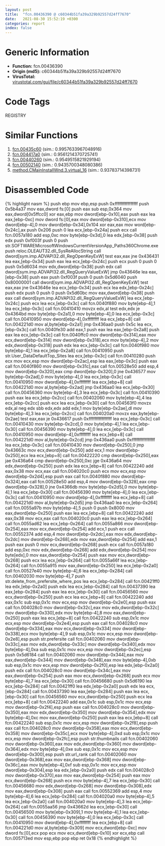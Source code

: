 ```yaml
---
layout: post
title:  "fcn.00436390 @ c60344b51fa39a329b92557d24ff7670"
date:   2021-08-30 15:52:19 +0300
categories: report
index: false
---
```


# Generic Information
- **Function:** fcn.00436390
- **Origin (md5):** c60344b51fa39a329b92557d24ff7670
- **VirusTotal:** [virustotal.com/gui/file/c60344b51fa39a329b92557d24ff7670][virustotal_ref]

# Code Tags
<span class="tag" id="REGISTRY">REGISTRY</span>


# Similar Functions

1. [fcn.00435c60][similar_1_ref] (sim.: 0.9957633967048916)
2. [fcn.004417a0][similar_2_ref] (sim.: 0.9561214370725741)
3. [fcn.00440260][similar_3_ref] (sim.: 0.9549515821929194)
4. [fcn.00502140][similar_4_ref] (sim.: 0.9435700348080386)
5. [method.CMainInstallWnd.3.virtual\_16][similar_5_ref] (sim.: 0.93783714398731)


# Disassembled Code

{% highlight nasm %}
push ebp
mov ebp,esp
push 0xffffffffffffffff
push 0x5b4a37
mov eax,dword fs:[0]
push eax
sub esp,0x364
mov eax,dword[0x5ffcc0]
xor eax,ebp
mov dword[ebp-0x10],eax
push eax
lea eax,[ebp-0xc]
mov dword fs:[0],eax
mov dword[ebp-0x310],ecx
mov dword[ebp-4],0
mov dword[ebp-0x34],0x104
xor eax,eax
mov word[ebp-0x24c],ax
push 0x206
push 0
lea ecx,[ebp-0x24a]
push ecx
call fcn.0057a180
add esp,0xc
mov byte[ebp-0x3d],0
lea edx,[ebp-0x38]
push edx
push 0xf003f
push 0
push str.SOFTWAREMicrosoftWindowsCurrentVersionApp_Paths360Chrome.exe
push reloc.OLEAUT32.dll_SysReAllocString
call dword[sym.imp.ADVAPI32.dll_RegOpenKeyExW]
test eax,eax
jne 0x436431
lea eax,[ebp-0x34]
push eax
lea ecx,[ebp-0x24c]
push ecx
push 0
push 0
push 0x5d6034
mov edx,dword[ebp-0x38]
push edx
call dword[sym.imp.ADVAPI32.dll_RegQueryValueExW]
jmp 0x43646e
lea eax,[ebp-0x38]
push eax
push 0xf003f
push 0
push 0x5d6040
push 0x80000001
call dword[sym.imp.ADVAPI32.dll_RegOpenKeyExW]
test eax,eax
jne 0x43646e
lea ecx,[ebp-0x34]
push ecx
lea edx,[ebp-0x24c]
push edx
push 0
push 0
push 0x5d60bc
mov eax,dword[ebp-0x38]
push eax
call dword[sym.imp.ADVAPI32.dll_RegQueryValueExW]
lea ecx,[ebp-0x24c]
push ecx
lea ecx,[ebp-0x3c]
call fcn.0040f880
mov byte[ebp-4],1
lea ecx,[ebp-0x3c]
call fcn.00410410
movzx edx,al
test edx,edx
je 0x4364bd
mov byte[ebp-0x2a1],0
mov byte[ebp-4],0
lea ecx,[ebp-0x3c]
call fcn.00410950
mov dword[ebp-4],0xffffffff
lea ecx,[ebp+8]
call fcn.004221d0
mov al,byte[ebp-0x2a1]
jmp 0x436aa0
push 0x5c
lea ecx,[ebp-0x3c]
call fcn.0040fe30
add eax,1
push eax
lea eax,[ebp-0x2a8]
push eax
lea ecx,[ebp-0x3c]
call fcn.0040ffc0
mov dword[ebp-0x314],eax
mov ecx,dword[ebp-0x314]
mov dword[ebp-0x318],ecx
mov byte[ebp-4],2
mov edx,dword[ebp-0x318]
push edx
lea ecx,[ebp-0x3c]
call fcn.0040f980
mov byte[ebp-4],1
lea ecx,[ebp-0x2a8]
call fcn.00410950
push str.User_DataDefaultTop_Sites
lea ecx,[ebp-0x3c]
call fcn.00410280
push ecx
mov ecx,esp
mov dword[ebp-0x2ac],esp
lea eax,[ebp-0x3c]
push eax
call fcn.0040f860
mov dword[ebp-0x31c],eax
call fcn.00528e50
add esp,4
mov dword[ebp-0x320],eax
cmp dword[ebp-0x320],0
jne 0x436577
mov byte[ebp-0x2ad],0
mov byte[ebp-4],0
lea ecx,[ebp-0x3c]
call fcn.00410950
mov dword[ebp-4],0xffffffff
lea ecx,[ebp+8]
call fcn.004221d0
mov al,byte[ebp-0x2ad]
jmp 0x436aa0
lea ecx,[ebp-0x30]
call fcn.00456360
mov byte[ebp-4],3
lea ecx,[ebp-0x3c]
call fcn.00410390
push eax
lea ecx,[ebp-0x2cc]
call fcn.00402060
mov byte[ebp-4],4
lea ecx,[ebp-0x2cc]
push ecx
lea ecx,[ebp-0x30]
call fcn.004563f0
movzx edx,al
neg edx
sbb edx,edx
add edx,1
mov byte[ebp-0x2ae],dl
mov byte[ebp-4],3
lea ecx,[ebp-0x2cc]
call fcn.004020a0
movzx eax,byte[ebp-0x2ae]
test eax,eax
je 0x436617
push 0xffffffffffffffff
lea ecx,[ebp-0x3c]
call fcn.00410430
mov byte[ebp-0x2cd],0
mov byte[ebp-4],1
lea ecx,[ebp-0x30]
call fcn.00456390
mov byte[ebp-4],0
lea ecx,[ebp-0x3c]
call fcn.00410950
mov dword[ebp-4],0xffffffff
lea ecx,[ebp+8]
call fcn.004221d0
mov al,byte[ebp-0x2cd]
jmp 0x436aa0
push 0xffffffffffffffff
lea ecx,[ebp-0x3c]
call fcn.00410430
mov dword[ebp-0x250],0
jmp 0x43663c
mov ecx,dword[ebp-0x250]
add ecx,1
mov dword[ebp-0x250],ecx
lea ecx,[ebp+8]
call fcn.00422220
cmp dword[ebp-0x250],eax
jae 0x436a64
cmp dword[ebp-0x250],0xc
jge 0x436a64
mov edx,dword[ebp-0x250]
push edx
lea ecx,[ebp+8]
call fcn.00422240
add eax,0x38
mov ecx,eax
call fcn.004020c0
push ecx
mov ecx,esp
mov dword[ebp-0x2d4],esp
push eax
call fcn.0040f880
mov dword[ebp-0x324],eax
call fcn.00528e50
add esp,4
mov dword[ebp-0x328],eax
cmp dword[ebp-0x328],0
jne 0x4366db
mov byte[ebp-0x2d5],0
mov byte[ebp-4],1
lea ecx,[ebp-0x30]
call fcn.00456390
mov byte[ebp-4],0
lea ecx,[ebp-0x3c]
call fcn.00410950
mov dword[ebp-4],0xffffffff
lea ecx,[ebp+8]
call fcn.004221d0
mov al,byte[ebp-0x2d5]
jmp 0x436aa0
lea ecx,[ebp-0x264]
call fcn.0055a97b
mov byte[ebp-4],5
push 0
push 0x8000
mov eax,dword[ebp-0x250]
push eax
lea ecx,[ebp+8]
call fcn.00422240
add eax,0x38
mov ecx,eax
call fcn.004020c0
push eax
lea ecx,[ebp-0x264]
call fcn.0055ad62
lea ecx,[ebp-0x264]
call fcn.0055a866
mov dword[ebp-0x254],eax
mov ecx,dword[ebp-0x254]
add ecx,1
push ecx
call fcn.00552374
add esp,4
mov dword[ebp-0x2dc],eax
mov edx,dword[ebp-0x2dc]
mov dword[ebp-0x268],edx
mov eax,dword[ebp-0x254]
add eax,1
push eax
push 0
mov ecx,dword[ebp-0x268]
push ecx
call fcn.0057a180
add esp,0xc
mov edx,dword[ebp-0x268]
add edx,dword[ebp-0x254]
mov byte[edx],0
mov eax,dword[ebp-0x254]
push eax
mov ecx,dword[ebp-0x268]
push ecx
lea ecx,[ebp-0x264]
call fcn.0055a66f
lea ecx,[ebp-0x264]
call fcn.0055a915
mov eax,dword[ebp-0x250]
lea ecx,[ebp-0x2a0]
call fcn.00527e40
mov byte[ebp-4],6
lea ecx,[ebp-0x284]
call fcn.00402030
mov byte[ebp-4],7
push str.delete_from_prefersite_where_pos
lea ecx,[ebp-0x284]
call fcn.00421ff0
lea edx,[ebp-0x2a0]
push edx
lea ecx,[ebp-0x284]
call fcn.00437390
lea eax,[ebp-0x284]
push eax
lea ecx,[ebp-0x30]
call fcn.00456560
mov ecx,dword[ebp-0x250]
push ecx
lea ecx,[ebp+8]
call fcn.00422240
add eax,0x1c
sub esp,0x1c
mov ecx,esp
mov dword[ebp-0x2e0],esp
push eax
call fcn.004028c0
mov dword[ebp-0x32c],eax
mov edx,dword[ebp-0x32c]
mov dword[ebp-0x330],edx
mov byte[ebp-4],8
mov eax,dword[ebp-0x250]
push eax
lea ecx,[ebp+8]
call fcn.00422240
sub esp,0x1c
mov ecx,esp
mov dword[ebp-0x2e4],esp
push eax
call fcn.004028c0
mov dword[ebp-0x334],eax
mov ecx,dword[ebp-0x334]
mov dword[ebp-0x338],ecx
mov byte[ebp-4],9
sub esp,0x1c
mov ecx,esp
mov dword[ebp-0x2e8],esp
push str.prefersite
call fcn.00402060
mov dword[ebp-0x33c],eax
mov edx,dword[ebp-0x33c]
mov dword[ebp-0x340],edx
mov byte[ebp-4],0xa
sub esp,0x1c
mov ecx,esp
mov dword[ebp-0x2ec],esp
push 0x5d6184
call fcn.00402060
mov dword[ebp-0x344],eax
mov eax,dword[ebp-0x344]
mov dword[ebp-0x348],eax
mov byte[ebp-4],0xb
sub esp,0x1c
mov ecx,esp
mov dword[ebp-0x2f0],esp
lea edx,[ebp-0x2a0]
push edx
call fcn.004028c0
mov dword[ebp-0x34c],eax
mov eax,dword[ebp-0x254]
push eax
mov ecx,dword[ebp-0x268]
push ecx
mov byte[ebp-4],7
lea ecx,[ebp-0x30]
call fcn.00456680
push 0x5d6190
lea ecx,[ebp-0x284]
call fcn.00421ff0
lea edx,[ebp-0x2a0]
push edx
lea ecx,[ebp-0x284]
call fcn.00437390
lea eax,[ebp-0x284]
push eax
lea ecx,[ebp-0x30]
call fcn.00456560
mov ecx,dword[ebp-0x250]
push ecx
lea ecx,[ebp+8]
call fcn.00422240
add eax,0x1c
sub esp,0x1c
mov ecx,esp
mov dword[ebp-0x2f4],esp
push eax
call fcn.004028c0
mov dword[ebp-0x350],eax
mov edx,dword[ebp-0x350]
mov dword[ebp-0x354],edx
mov byte[ebp-4],0xc
mov eax,dword[ebp-0x250]
push eax
lea ecx,[ebp+8]
call fcn.00422240
sub esp,0x1c
mov ecx,esp
mov dword[ebp-0x2f8],esp
push eax
call fcn.004028c0
mov dword[ebp-0x358],eax
mov ecx,dword[ebp-0x358]
mov dword[ebp-0x35c],ecx
mov byte[ebp-4],0xd
sub esp,0x1c
mov ecx,esp
mov dword[ebp-0x2fc],esp
push str.thumbnails
call fcn.00402060
mov dword[ebp-0x360],eax
mov edx,dword[ebp-0x360]
mov dword[ebp-0x364],edx
mov byte[ebp-4],0xe
sub esp,0x1c
mov ecx,esp
mov dword[ebp-0x300],esp
push str.url_rank
call fcn.00402060
mov dword[ebp-0x368],eax
mov eax,dword[ebp-0x368]
mov dword[ebp-0x36c],eax
mov byte[ebp-4],0xf
sub esp,0x1c
mov ecx,esp
mov dword[ebp-0x304],esp
lea edx,[ebp-0x2a0]
push edx
call fcn.004028c0
mov dword[ebp-0x370],eax
mov eax,dword[ebp-0x254]
push eax
mov ecx,dword[ebp-0x268]
push ecx
mov byte[ebp-4],7
lea ecx,[ebp-0x30]
call fcn.00456680
mov edx,dword[ebp-0x268]
mov dword[ebp-0x308],edx
mov eax,dword[ebp-0x308]
push eax
call fcn.00552369
add esp,4
mov byte[ebp-4],6
lea ecx,[ebp-0x284]
call fcn.004020a0
mov byte[ebp-4],5
lea ecx,[ebp-0x2a0]
call fcn.004020a0
mov byte[ebp-4],3
lea ecx,[ebp-0x264]
call fcn.0055aa56
jmp 0x43662d
lea ecx,[ebp-0x30]
call fcn.00456500
mov byte[ebp-0x309],1
mov byte[ebp-4],1
lea ecx,[ebp-0x30]
call fcn.00456390
mov byte[ebp-4],0
lea ecx,[ebp-0x3c]
call fcn.00410950
mov dword[ebp-4],0xffffffff
lea ecx,[ebp+8]
call fcn.004221d0
mov al,byte[ebp-0x309]
mov ecx,dword[ebp-0xc]
mov dword fs:[0],ecx
pop ecx
mov ecx,dword[ebp-0x10]
xor ecx,ebp
call fcn.005713ed
mov esp,ebp
pop ebp
ret 0x18
{% endhighlight %}


[similar_1_ref]: /report/fcn.00435c60@c60344b51fa39a329b92557d24ff7670
[similar_2_ref]: /report/fcn.004417a0@c60344b51fa39a329b92557d24ff7670
[similar_3_ref]: /report/fcn.00440260@c60344b51fa39a329b92557d24ff7670
[similar_4_ref]: /report/fcn.00502140@c60344b51fa39a329b92557d24ff7670
[similar_5_ref]: /report/method.CMainInstallWnd.3.virtual_16@c60344b51fa39a329b92557d24ff7670
[virustotal_ref]: https://www.virustotal.com/gui/file/c60344b51fa39a329b92557d24ff7670